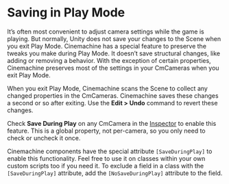 # Saving in Play Mode

It’s often most convenient to adjust camera settings while the game is playing. But normally, Unity does not save your changes to the Scene when you exit Play Mode. Cinemachine has a special feature to preserve the tweaks you make during Play Mode.  It doesn’t save structural changes, like adding or removing a behavior. With the exception of certain properties, Cinemachine preserves most of the settings in your CmCameras when you exit Play Mode.

When you exit Play Mode, Cinemachine scans the Scene to collect any changed properties in the CmCameras.  Cinemachine saves these changes a second or so after exiting. Use the __Edit > Undo__ command to revert these changes.

Check __Save During Play__ on any CmCamera in the [Inspector](https://docs.unity3d.com/Manual/UsingTheInspector.html) to enable this feature.  This is a global property, not per-camera, so you only need to check or uncheck it once.

Cinemachine components have the special attribute `[SaveDuringPlay]` to enable this functionality. Feel free to use it on classes within your own custom scripts too if you need it. To exclude a field in a class with the `[SaveDuringPlay]` attribute, add the `[NoSaveDuringPlay]` attribute to the field.

